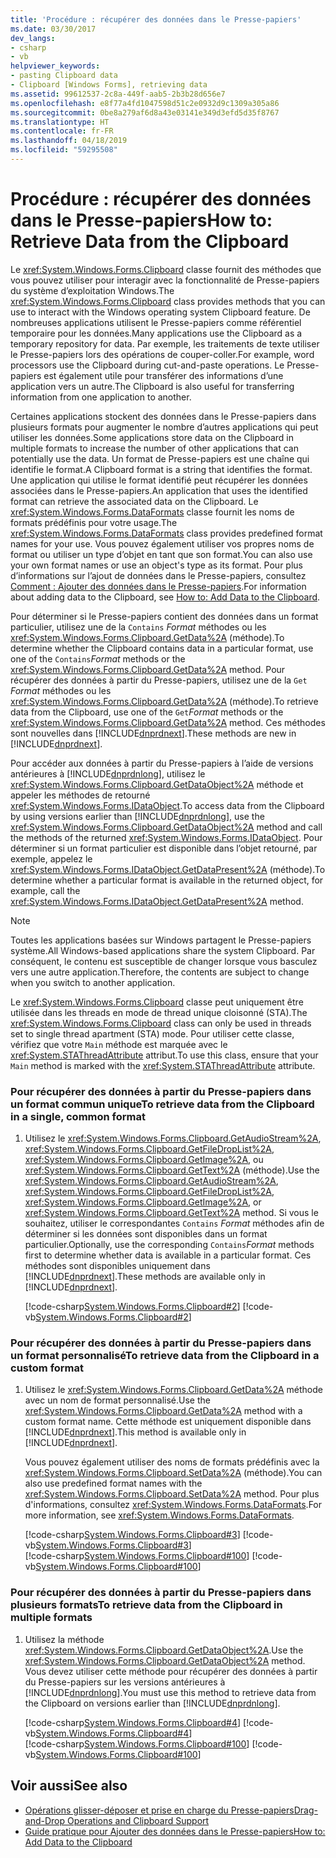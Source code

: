 ```yaml
---
title: 'Procédure : récupérer des données dans le Presse-papiers'
ms.date: 03/30/2017
dev_langs:
- csharp
- vb
helpviewer_keywords:
- pasting Clipboard data
- Clipboard [Windows Forms], retrieving data
ms.assetid: 99612537-2c8a-449f-aab5-2b3b28d656e7
ms.openlocfilehash: e8f77a4fd1047598d51c2e0932d9c1309a305a86
ms.sourcegitcommit: 0be8a279af6d8a43e03141e349d3efd5d35f8767
ms.translationtype: HT
ms.contentlocale: fr-FR
ms.lasthandoff: 04/18/2019
ms.locfileid: "59295508"
---
```

# <a name="how-to-retrieve-data-from-the-clipboard"></a><span data-ttu-id="02576-102">Procédure : récupérer des données dans le Presse-papiers</span><span class="sxs-lookup"><span data-stu-id="02576-102">How to: Retrieve Data from the Clipboard</span></span>
<span data-ttu-id="02576-103">Le <xref:System.Windows.Forms.Clipboard> classe fournit des méthodes que vous pouvez utiliser pour interagir avec la fonctionnalité de Presse-papiers du système d’exploitation Windows.</span><span class="sxs-lookup"><span data-stu-id="02576-103">The <xref:System.Windows.Forms.Clipboard> class provides methods that you can use to interact with the Windows operating system Clipboard feature.</span></span> <span data-ttu-id="02576-104">De nombreuses applications utilisent le Presse-papiers comme référentiel temporaire pour les données.</span><span class="sxs-lookup"><span data-stu-id="02576-104">Many applications use the Clipboard as a temporary repository for data.</span></span> <span data-ttu-id="02576-105">Par exemple, les traitements de texte utiliser le Presse-papiers lors des opérations de couper-coller.</span><span class="sxs-lookup"><span data-stu-id="02576-105">For example, word processors use the Clipboard during cut-and-paste operations.</span></span> <span data-ttu-id="02576-106">Le Presse-papiers est également utile pour transférer des informations d’une application vers un autre.</span><span class="sxs-lookup"><span data-stu-id="02576-106">The Clipboard is also useful for transferring information from one application to another.</span></span>  
  
 <span data-ttu-id="02576-107">Certaines applications stockent des données dans le Presse-papiers dans plusieurs formats pour augmenter le nombre d’autres applications qui peut utiliser les données.</span><span class="sxs-lookup"><span data-stu-id="02576-107">Some applications store data on the Clipboard in multiple formats to increase the number of other applications that can potentially use the data.</span></span> <span data-ttu-id="02576-108">Un format de Presse-papiers est une chaîne qui identifie le format.</span><span class="sxs-lookup"><span data-stu-id="02576-108">A Clipboard format is a string that identifies the format.</span></span> <span data-ttu-id="02576-109">Une application qui utilise le format identifié peut récupérer les données associées dans le Presse-papiers.</span><span class="sxs-lookup"><span data-stu-id="02576-109">An application that uses the identified format can retrieve the associated data on the Clipboard.</span></span> <span data-ttu-id="02576-110">Le <xref:System.Windows.Forms.DataFormats> classe fournit les noms de formats prédéfinis pour votre usage.</span><span class="sxs-lookup"><span data-stu-id="02576-110">The <xref:System.Windows.Forms.DataFormats> class provides predefined format names for your use.</span></span> <span data-ttu-id="02576-111">Vous pouvez également utiliser vos propres noms de format ou utiliser un type d’objet en tant que son format.</span><span class="sxs-lookup"><span data-stu-id="02576-111">You can also use your own format names or use an object's type as its format.</span></span> <span data-ttu-id="02576-112">Pour plus d’informations sur l’ajout de données dans le Presse-papiers, consultez [Comment : Ajouter des données dans le Presse-papiers](how-to-add-data-to-the-clipboard.md).</span><span class="sxs-lookup"><span data-stu-id="02576-112">For information about adding data to the Clipboard, see [How to: Add Data to the Clipboard](how-to-add-data-to-the-clipboard.md).</span></span>  
  
 <span data-ttu-id="02576-113">Pour déterminer si le Presse-papiers contient des données dans un format particulier, utilisez une de la `Contains` *Format* méthodes ou les <xref:System.Windows.Forms.Clipboard.GetData%2A> (méthode).</span><span class="sxs-lookup"><span data-stu-id="02576-113">To determine whether the Clipboard contains data in a particular format, use one of the `Contains`*Format* methods or the <xref:System.Windows.Forms.Clipboard.GetData%2A> method.</span></span> <span data-ttu-id="02576-114">Pour récupérer des données à partir du Presse-papiers, utilisez une de la `Get` *Format* méthodes ou les <xref:System.Windows.Forms.Clipboard.GetData%2A> (méthode).</span><span class="sxs-lookup"><span data-stu-id="02576-114">To retrieve data from the Clipboard, use one of the `Get`*Format* methods or the <xref:System.Windows.Forms.Clipboard.GetData%2A> method.</span></span> <span data-ttu-id="02576-115">Ces méthodes sont nouvelles dans [!INCLUDE[dnprdnext](../../../../includes/dnprdnext-md.md)].</span><span class="sxs-lookup"><span data-stu-id="02576-115">These methods are new in [!INCLUDE[dnprdnext](../../../../includes/dnprdnext-md.md)].</span></span>  
  
 <span data-ttu-id="02576-116">Pour accéder aux données à partir du Presse-papiers à l’aide de versions antérieures à [!INCLUDE[dnprdnlong](../../../../includes/dnprdnlong-md.md)], utilisez le <xref:System.Windows.Forms.Clipboard.GetDataObject%2A> méthode et appeler les méthodes de retourné <xref:System.Windows.Forms.IDataObject>.</span><span class="sxs-lookup"><span data-stu-id="02576-116">To access data from the Clipboard by using versions earlier than [!INCLUDE[dnprdnlong](../../../../includes/dnprdnlong-md.md)], use the <xref:System.Windows.Forms.Clipboard.GetDataObject%2A> method and call the methods of the returned <xref:System.Windows.Forms.IDataObject>.</span></span> <span data-ttu-id="02576-117">Pour déterminer si un format particulier est disponible dans l’objet retourné, par exemple, appelez le <xref:System.Windows.Forms.IDataObject.GetDataPresent%2A> (méthode).</span><span class="sxs-lookup"><span data-stu-id="02576-117">To determine whether a particular format is available in the returned object, for example, call the <xref:System.Windows.Forms.IDataObject.GetDataPresent%2A> method.</span></span>  
  
> [!NOTE]
>  <span data-ttu-id="02576-118">Toutes les applications basées sur Windows partagent le Presse-papiers système.</span><span class="sxs-lookup"><span data-stu-id="02576-118">All Windows-based applications share the system Clipboard.</span></span> <span data-ttu-id="02576-119">Par conséquent, le contenu est susceptible de changer lorsque vous basculez vers une autre application.</span><span class="sxs-lookup"><span data-stu-id="02576-119">Therefore, the contents are subject to change when you switch to another application.</span></span>  
>   
>  <span data-ttu-id="02576-120">Le <xref:System.Windows.Forms.Clipboard> classe peut uniquement être utilisée dans les threads en mode de thread unique cloisonné (STA).</span><span class="sxs-lookup"><span data-stu-id="02576-120">The <xref:System.Windows.Forms.Clipboard> class can only be used in threads set to single thread apartment (STA) mode.</span></span> <span data-ttu-id="02576-121">Pour utiliser cette classe, vérifiez que votre `Main` méthode est marquée avec le <xref:System.STAThreadAttribute> attribut.</span><span class="sxs-lookup"><span data-stu-id="02576-121">To use this class, ensure that your `Main` method is marked with the <xref:System.STAThreadAttribute> attribute.</span></span>  
  
### <a name="to-retrieve-data-from-the-clipboard-in-a-single-common-format"></a><span data-ttu-id="02576-122">Pour récupérer des données à partir du Presse-papiers dans un format commun unique</span><span class="sxs-lookup"><span data-stu-id="02576-122">To retrieve data from the Clipboard in a single, common format</span></span>  
  
1. <span data-ttu-id="02576-123">Utilisez le <xref:System.Windows.Forms.Clipboard.GetAudioStream%2A>, <xref:System.Windows.Forms.Clipboard.GetFileDropList%2A>, <xref:System.Windows.Forms.Clipboard.GetImage%2A>, ou <xref:System.Windows.Forms.Clipboard.GetText%2A> (méthode).</span><span class="sxs-lookup"><span data-stu-id="02576-123">Use the <xref:System.Windows.Forms.Clipboard.GetAudioStream%2A>, <xref:System.Windows.Forms.Clipboard.GetFileDropList%2A>, <xref:System.Windows.Forms.Clipboard.GetImage%2A>, or <xref:System.Windows.Forms.Clipboard.GetText%2A> method.</span></span> <span data-ttu-id="02576-124">Si vous le souhaitez, utiliser le correspondantes `Contains` *Format* méthodes afin de déterminer si les données sont disponibles dans un format particulier.</span><span class="sxs-lookup"><span data-stu-id="02576-124">Optionally, use the corresponding `Contains`*Format* methods first to determine whether data is available in a particular format.</span></span> <span data-ttu-id="02576-125">Ces méthodes sont disponibles uniquement dans [!INCLUDE[dnprdnext](../../../../includes/dnprdnext-md.md)].</span><span class="sxs-lookup"><span data-stu-id="02576-125">These methods are available only in [!INCLUDE[dnprdnext](../../../../includes/dnprdnext-md.md)].</span></span>  
  
     [!code-csharp[System.Windows.Forms.Clipboard#2](~/samples/snippets/csharp/VS_Snippets_Winforms/System.Windows.Forms.Clipboard/CS/form1.cs#2)]
     [!code-vb[System.Windows.Forms.Clipboard#2](~/samples/snippets/visualbasic/VS_Snippets_Winforms/System.Windows.Forms.Clipboard/vb/form1.vb#2)]  
  
### <a name="to-retrieve-data-from-the-clipboard-in-a-custom-format"></a><span data-ttu-id="02576-126">Pour récupérer des données à partir du Presse-papiers dans un format personnalisé</span><span class="sxs-lookup"><span data-stu-id="02576-126">To retrieve data from the Clipboard in a custom format</span></span>  
  
1. <span data-ttu-id="02576-127">Utilisez le <xref:System.Windows.Forms.Clipboard.GetData%2A> méthode avec un nom de format personnalisé.</span><span class="sxs-lookup"><span data-stu-id="02576-127">Use the <xref:System.Windows.Forms.Clipboard.GetData%2A> method with a custom format name.</span></span> <span data-ttu-id="02576-128">Cette méthode est uniquement disponible dans [!INCLUDE[dnprdnext](../../../../includes/dnprdnext-md.md)].</span><span class="sxs-lookup"><span data-stu-id="02576-128">This method is available only in [!INCLUDE[dnprdnext](../../../../includes/dnprdnext-md.md)].</span></span>  
  
     <span data-ttu-id="02576-129">Vous pouvez également utiliser des noms de formats prédéfinis avec la <xref:System.Windows.Forms.Clipboard.SetData%2A> (méthode).</span><span class="sxs-lookup"><span data-stu-id="02576-129">You can also use predefined format names with the <xref:System.Windows.Forms.Clipboard.SetData%2A> method.</span></span> <span data-ttu-id="02576-130">Pour plus d'informations, consultez <xref:System.Windows.Forms.DataFormats>.</span><span class="sxs-lookup"><span data-stu-id="02576-130">For more information, see <xref:System.Windows.Forms.DataFormats>.</span></span>  
  
     [!code-csharp[System.Windows.Forms.Clipboard#3](~/samples/snippets/csharp/VS_Snippets_Winforms/System.Windows.Forms.Clipboard/CS/form1.cs#3)]
     [!code-vb[System.Windows.Forms.Clipboard#3](~/samples/snippets/visualbasic/VS_Snippets_Winforms/System.Windows.Forms.Clipboard/vb/form1.vb#3)]  
    [!code-csharp[System.Windows.Forms.Clipboard#100](~/samples/snippets/csharp/VS_Snippets_Winforms/System.Windows.Forms.Clipboard/CS/form1.cs#100)]
    [!code-vb[System.Windows.Forms.Clipboard#100](~/samples/snippets/visualbasic/VS_Snippets_Winforms/System.Windows.Forms.Clipboard/vb/form1.vb#100)]  
  
### <a name="to-retrieve-data-from-the-clipboard-in-multiple-formats"></a><span data-ttu-id="02576-131">Pour récupérer des données à partir du Presse-papiers dans plusieurs formats</span><span class="sxs-lookup"><span data-stu-id="02576-131">To retrieve data from the Clipboard in multiple formats</span></span>  
  
1. <span data-ttu-id="02576-132">Utilisez la méthode <xref:System.Windows.Forms.Clipboard.GetDataObject%2A>.</span><span class="sxs-lookup"><span data-stu-id="02576-132">Use the <xref:System.Windows.Forms.Clipboard.GetDataObject%2A> method.</span></span> <span data-ttu-id="02576-133">Vous devez utiliser cette méthode pour récupérer des données à partir du Presse-papiers sur les versions antérieures à [!INCLUDE[dnprdnlong](../../../../includes/dnprdnlong-md.md)].</span><span class="sxs-lookup"><span data-stu-id="02576-133">You must use this method to retrieve data from the Clipboard on versions earlier than [!INCLUDE[dnprdnlong](../../../../includes/dnprdnlong-md.md)].</span></span>  
  
     [!code-csharp[System.Windows.Forms.Clipboard#4](~/samples/snippets/csharp/VS_Snippets_Winforms/System.Windows.Forms.Clipboard/CS/form1.cs#4)]
     [!code-vb[System.Windows.Forms.Clipboard#4](~/samples/snippets/visualbasic/VS_Snippets_Winforms/System.Windows.Forms.Clipboard/vb/form1.vb#4)]  
    [!code-csharp[System.Windows.Forms.Clipboard#100](~/samples/snippets/csharp/VS_Snippets_Winforms/System.Windows.Forms.Clipboard/CS/form1.cs#100)]
    [!code-vb[System.Windows.Forms.Clipboard#100](~/samples/snippets/visualbasic/VS_Snippets_Winforms/System.Windows.Forms.Clipboard/vb/form1.vb#100)]  
  
## <a name="see-also"></a><span data-ttu-id="02576-134">Voir aussi</span><span class="sxs-lookup"><span data-stu-id="02576-134">See also</span></span>

- [<span data-ttu-id="02576-135">Opérations glisser-déposer et prise en charge du Presse-papiers</span><span class="sxs-lookup"><span data-stu-id="02576-135">Drag-and-Drop Operations and Clipboard Support</span></span>](drag-and-drop-operations-and-clipboard-support.md)
- [<span data-ttu-id="02576-136">Guide pratique pour Ajouter des données dans le Presse-papiers</span><span class="sxs-lookup"><span data-stu-id="02576-136">How to: Add Data to the Clipboard</span></span>](how-to-add-data-to-the-clipboard.md)
